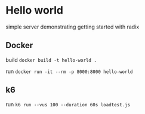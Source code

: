 # Hello world

simple server demonstrating getting started with radix

## Docker

build `docker build -t hello-world .`

run `docker run -it --rm -p 8000:8000 hello-world` 

## k6

run `k6 run --vus 100 --duration 60s loadtest.js`